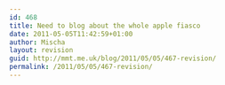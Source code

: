 ```yaml
---
id: 468
title: Need to blog about the whole apple fiasco
date: 2011-05-05T11:42:59+01:00
author: Mischa
layout: revision
guid: http://mmt.me.uk/blog/2011/05/05/467-revision/
permalink: /2011/05/05/467-revision/
---
```

